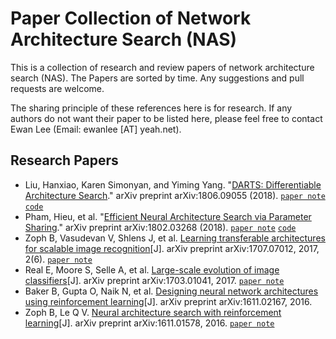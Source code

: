 # Paper Collection of Network Architecture Search (NAS)

This is a collection of research and review papers of network architecture search (NAS). The Papers are sorted by time. Any suggestions and pull requests are welcome.

The sharing principle of these references here is for research. If any authors do not want their paper to be listed here, please feel free to contact Ewan Lee (Email: ewanlee [AT] yeah.net).

## Research Papers
- Liu, Hanxiao, Karen Simonyan, and Yiming Yang. "[DARTS: Differentiable Architecture Search](https://arxiv.org/pdf/1806.09055.pdf)." arXiv preprint arXiv:1806.09055 (2018). [`paper note`](./paper-notes/DARTS:%20Differentiable%20Architecture%20Search.md)  [`code`](https://github.com/quark0/darts)
- Pham, Hieu, et al. "[Efficient Neural Architecture Search via Parameter Sharing](https://arxiv.org/pdf/1802.03268.pdf)." arXiv preprint arXiv:1802.03268 (2018). [`paper note`](./paper-notes/Efficient%20Neural%20Architecture%20Search%20via%20Parameter%20Sharing.md) [`code`](https://github.com/carpedm20/ENAS-pytorch)
- Zoph B, Vasudevan V, Shlens J, et al. [Learning transferable architectures for scalable image recognition](http://openaccess.thecvf.com/content_cvpr_2018/papers/Zoph_Learning_Transferable_Architectures_CVPR_2018_paper.pdf)[J]. arXiv preprint arXiv:1707.07012, 2017, 2(6). [`paper note`](./paper-notes/Learning%20transferable%20architectures%20for%20scalable%20image%20recognition.md)
- Real E, Moore S, Selle A, et al. [Large-scale evolution of image classifiers](https://arxiv.org/pdf/1703.01041.pdf)[J]. arXiv preprint arXiv:1703.01041, 2017. [`paper note`](./paper-notes/Large-scale%20evolution%20of%20image%20classifiers.md)
- Baker B, Gupta O, Naik N, et al. [Designing neural network architectures using reinforcement learning](https://arxiv.org/pdf/1611.02167.pdf)[J]. arXiv preprint arXiv:1611.02167, 2016.
- Zoph B, Le Q V. [Neural architecture search with reinforcement learning](https://arxiv.org/pdf/1611.01578.pdf)[J]. arXiv preprint arXiv:1611.01578, 2016. [`paper note`](./paper-notes/Neural%20architecture%20search%20with%20reinforcement%20learning.md)

